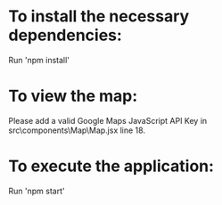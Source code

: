# To install the necessary dependencies:
Run 'npm install'

# To view the map:
Please add a valid Google Maps JavaScript API Key in src\components\Map\Map.jsx line 18.

# To execute the application:
Run 'npm start'
